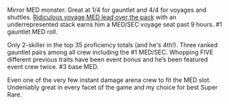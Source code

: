 ﻿---
name: "Mirror Phlox"
rarity: 4
series: "ent"
memory_alpha: ""
bigbook_tier: 1
events: 11
in_portal: true
published: true
---

Mirror MED monster. Great at 1/4 for gauntlet and 4/4 for voyages and shuttles. [Ridiculous voyage MED lead over the pack](https://i.imgur.com/qsQDHW0.png) with an underrepresented stack earns him a MED/SEC voyage seat past 9 hours. #1 gauntlet MED roll.

Only 2-skiller in the top 35 proficiency totals (and he's 4th!). Three ranked gauntlet pairs among all crew including the #1 MED/SEC. Whopping FIVE different previous traits have been event bonus and he’s been featured event crew twice. #3 base MED.

Even one of the very few instant damage arena crew to fit the MED slot. Undeniably great in every facet of the game and my choice for best Super Rare.